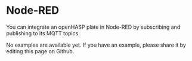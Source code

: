 # Node-RED

You can integrate an openHASP plate in Node-RED by subscribing and publishing to its MQTT topics.

No examples are available yet. If you have an example, please share it by editing this page on Github.